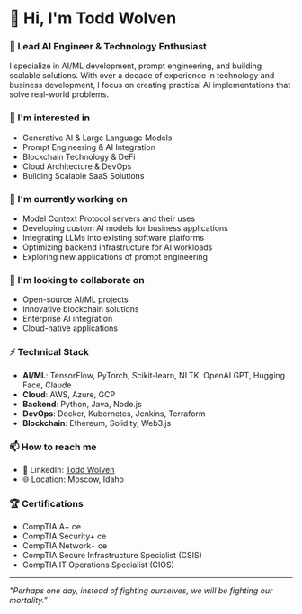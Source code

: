 # 👋 Hi, I'm Todd Wolven

### 🔭 Lead AI Engineer & Technology Enthusiast

I specialize in AI/ML development, prompt engineering, and building scalable solutions. With over a decade of experience in technology and business development, I focus on creating practical AI implementations that solve real-world problems.

### 👀 I'm interested in
- Generative AI & Large Language Models
- Prompt Engineering & AI Integration
- Blockchain Technology & DeFi
- Cloud Architecture & DevOps
- Building Scalable SaaS Solutions

### 🌱 I'm currently working on
- Model Context Protocol servers and their uses
- Developing custom AI models for business applications
- Integrating LLMs into existing software platforms
- Optimizing backend infrastructure for AI workloads
- Exploring new applications of prompt engineering

### 💞️ I'm looking to collaborate on
- Open-source AI/ML projects
- Innovative blockchain solutions
- Enterprise AI integration
- Cloud-native applications

### ⚡ Technical Stack
- **AI/ML**: TensorFlow, PyTorch, Scikit-learn, NLTK, OpenAI GPT, Hugging Face, Claude
- **Cloud**: AWS, Azure, GCP
- **Backend**: Python, Java, Node.js
- **DevOps**: Docker, Kubernetes, Jenkins, Terraform
- **Blockchain**: Ethereum, Solidity, Web3.js

### 📫 How to reach me
- 💼 LinkedIn: [Todd Wolven](https://www.linkedin.com/in/todd-wolven)
- 🌐 Location: Moscow, Idaho

### 🏆 Certifications
- CompTIA A+ ce
- CompTIA Security+ ce
- CompTIA Network+ ce
- CompTIA Secure Infrastructure Specialist (CSIS)
- CompTIA IT Operations Specialist (CIOS)

---

*"Perhaps one day, instead of fighting ourselves, we will be fighting our mortality."*
